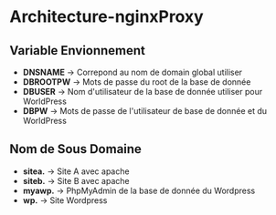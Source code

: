 # Architecture-nginxProxy

## Variable Envionnement

* **DNSNAME** -> Correpond au nom de domain global utiliser
* **DBROOTPW** -> Mots de passe du root de la base de donnée
* **DBUSER** -> Nom d'utilisateur de la base de donnée utiliser pour WorldPress
* **DBPW** -> Mots de passe de l'utilisateur de base de donnée et du WorldPress

## Nom de Sous Domaine

* **sitea.** -> Site A avec apache
* **siteb.** -> Site B avec apache
* **myawp.** -> PhpMyAdmin de la base de donnée du Wordpress
* **wp.** -> Site Wordpress
